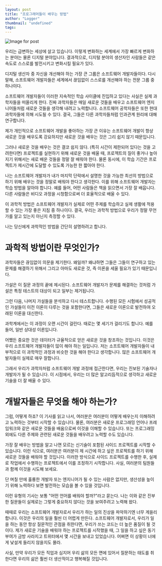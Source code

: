 ```yaml
---
layout: post
title: "프로그래머들이 배우는 방법"
author: "Logger"
thumbnail: "undefined"
tags: 
---
```



![Image for post](https://miro.medium.com/max/12000/0*w-xZEk_Rj1vVP_V-)

우리는 급변하는 세상에 살고 있습니다. 이렇게 변화하는 세계에서 가장 빠르게 변화하는 분야는 물론 디지털 분야입니다. 결과적으로, 디지털 분야의 생산자인 사람들은 같은 속도로 스스로를 발전시키고 변화시킬 필요가 있다.

디지털 생산자 중 자신을 개선해야 하는 가장 큰 그룹은 소프트웨어 개발자들이다. 다시 말해, 소프트웨어 개발자들은 세계에서 끊임없이 스스로를 개선해야 하는 전문 그룹 중 하나이다.

소프트웨어 개발자들이 이러한 지속적인 학습 사이클에 진입하고 있다는 사실은 실제 과학자들을 떠올리게 한다. 진짜 과학자들은 매일 새로운 것들을 배우고 소프트웨어 엔지니어들처럼 새로운 것들을 생각해 내려고 노력합니다. 소프트웨어 공학자들은 또한 현대 과학자들에 의해 시도될 수 있다. 결국, 그들은 다른 과학자들처럼 인과관계 원리에 대해 연구합니다.

제가 개인적으로 소프트웨어 개발을 좋아하는 가장 큰 이유는 소프트웨어 개발이 항상 새로운 것을 배우도록 강요하지만 새로운 것을 배우는 것은 그리 쉽지 않기 때문입니다.

그러나 새로운 것을 배우는 것은 결코 쉽지 않다. (특히 시간이 제한되어 있다는 것을 고려한다면) 프로젝트를 실현하기 위해 새로운 것을 배울 때, 프로젝트의 질이 좋거나 높아지기 위해서는 새로 배운 것들을 정말 잘 배워야 한다. 물론 동시에, 이 학습 기간은 프로젝트가 제시간에 도달할 수 있도록 가능한 한 짧아야 한다.

나는 소프트웨어 개발자가 내가 마지막 단락에서 설명한 것을 가능한 최선의 방법으로 하기 위해 배우는 것을 정말로 배워야 한다고 생각한다. 이를 위해 소프트웨어 개발자는 학습 방법을 알아야 합니다. 예를 들어, 어떤 사람들은 책을 읽으면서 가장 잘 배웁니다. 다른 사람들은 비디오 과정을 시청함으로써 더 효율적으로 배울 수 있다.

이 과학적 방법은 소프트웨어 개발자가 실제로 어떤 주제를 학습하고 실제 생활에 적용할 수 있는 가장 좋은 지침 중 하나이다. 결국, 우리는 과학적 방법으로 우리가 정말 무언가를 알고 있는지 아닌지 측정할 수 있다.

나는 당신에게 과학적인 방법을 간단히 설명하려고 합니다.

# 과학적 방법이란 무엇인가?

과학자들은 끊임없이 의문을 제기한다. 왜일까? 왜냐하면 그들은 그들이 연구하고 있는 문제를 해결하기 위해서 그리고 아마도 새로운 것, 즉 이론을 세울 필요가 있기 때문입니다.

가설은 이 질문 과정의 끝에 제시된다. 소프트웨어 개발자가 문제를 해결하는 것처럼 가설은 특정 테스트의 대상이 되고 일부는 제거됩니다.

그런 다음, 나머지 가설들을 분석하고 다시 테스트합니다. 수행된 모든 시험에서 성공적인 가설들이 이전 이론이 다루는 것을 포함한다면, 그들은 새로운 이론으로 발전하여 오래된 이론을 대신한다.

과학계에서는 이 과정이 오랜 시간이 걸린다. 때로는 몇 세기가 걸리기도 합니다. 예를 들어, 일반 상대성 이론입니다.

어쨌든 중요한 것은 데이터가 규율적으로 얻은 새로운 것을 창조하는 것입니다. 이것은 우리 소프트웨어 개발자들이 많이 해야 하는 일입니다. 저는 소프트웨어 개발자들이 내부적으로 이 과학적인 과정과 비슷한 것을 해야 한다고 생각합니다. 많은 소프트웨어 개발자들이 실제로 매우 잘합니다.

그래서 우리가 과학자처럼 소프트웨어 개발 과정에 접근한다면, 우리는 진보된 기술자나 개발자가 될 수 있습니다. 이 시점에서, 우리는 더 많은 알고리듬적으로 생각하고 새로운 기술을 더 잘 배울 수 있다.

# 개발자들은 무엇을 해야 하는가?

그럼, 어떻게 하죠? 이 기사를 읽고 나서, 여러분은 여러분이 어떻게 배우는지 이해하려고 노력하는 것부터 시작할 수 있습니다. 물론, 여러분은 새로운 프로그래밍 언어나 프레임워크와 같은 새로운 것들을 배움으로써 이것을 이해할 수 있습니다. 또는 프로그래밍 외에도 다른 주제와 관련된 새로운 것들을 배우려고 노력할 수도 있습니다.

가장 잘 배우는 방법을 알고 나면 모르는 신기술이 포함된 사이드 프로젝트를 시작할 수 있습니다. 이런 식으로, 여러분은 여러분이 제 시간에 하고 싶은 프로젝트를 하기 위해 새로운 것들을 배워야 할 것입니다. 이러한 방식으로 사이드 프로젝트를 수행한 후, 실제로 작업에서 수행하는 프로젝트에서 이를 조정하기 시작합니다. 사실, 여러분의 팀원들과 함께 이것을 시도해 보세요.

단 며칠 만에 훌륭한 개발자 또는 엔지니어가 될 수 있는 사람은 없지만, 생산성을 높이기 위해 노력하다 보면 발전하는 모습을 볼 수 있을 것입니다.

이런 유형의 기사는 보통 "어떤 언어를 배워야 할까?"라고 묻는다. 나는 이와 같은 진부한 질문들이 실제로는 그렇게 중요하지 않다는 것을 보여주려고 노력해 왔다.

때때로 우리는 소프트웨어 개발자로서 우리가 하는 일의 진상을 파악하기엔 너무 게을리합니다. 이것은 우리의 일을 훨씬 더 어렵게 만든다. 소프트웨어 개발자로서, 우리가 일을 하는 동안 항상 질문적인 관점을 취한다면, 우리가 쓰는 코드는 더 높은 품질이 될 것이다. 제가 새로운 기술을 배워야 하는 프로젝트를 시작했을 때, 그 일을 하고 싶은 동기부여가 금방 사라지고 트위터에서 몇 시간을 보내고 있었습니다. 어쩌면 이 상황이 너에게 낯설게 들리지 않을지도 몰라.

사실, 만약 우리가 모든 직업과 심지어 우리 삶의 모든 면에 있어서 질문하는 태도를 취한다면 우리의 삶은 훨씬 더 생산적이고 행복해질 것입니다.